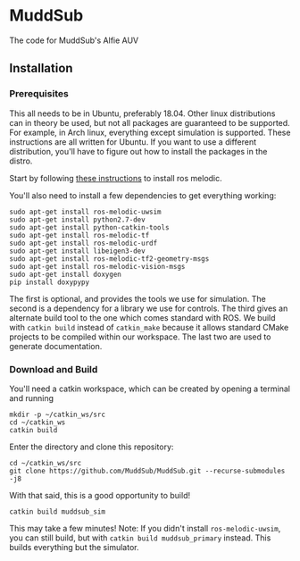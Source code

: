 # MuddSub
The code for MuddSub's Alfie AUV

## Installation

### Prerequisites
This all needs to be in Ubuntu, preferably 18.04. Other linux distributions can in theory be used, but not all packages are guaranteed to be supported. For example, in Arch linux, everything except simulation is supported. These instructions are all written for Ubuntu. If you want to use a different distribution, you'll have to figure out how to install the packages in the distro.

Start by following [these instructions](http://wiki.ros.org/melodic/Installation/Ubuntu) to install ros melodic.

You'll also need to install a few dependencies to get everything working:

```
sudo apt-get install ros-melodic-uwsim
sudo apt-get install python2.7-dev
sudo apt-get install python-catkin-tools
sudo apt-get install ros-melodic-tf
sudo apt-get install ros-melodic-urdf
sudo apt-get install libeigen3-dev
sudo apt-get install ros-melodic-tf2-geometry-msgs
sudo apt-get install ros-melodic-vision-msgs
sudo apt-get install doxygen
pip install doxypypy
```

The first is optional, and provides the tools we use for simulation. The second is a dependency for a library we use for controls. The third gives an alternate build tool to the one which comes standard with ROS. We build with `catkin build` instead of `catkin_make` because it allows standard CMake projects to be compiled within our workspace. The last two are used to generate documentation.

### Download and Build



You'll need a catkin workspace, which can be created by opening a terminal and running
```
mkdir -p ~/catkin_ws/src
cd ~/catkin_ws
catkin build
```

Enter the directory and clone this repository:

```
cd ~/catkin_ws/src
git clone https://github.com/MuddSub/MuddSub.git --recurse-submodules -j8
```

With that said, this is a good opportunity to build!

```
catkin build muddsub_sim
```
This may take a few minutes! Note: If you didn't install `ros-melodic-uwsim`, you can still build, but with `catkin build muddsub_primary` instead. This builds everything but the simulator.
